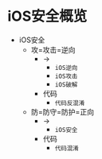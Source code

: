 # iOS安全概览

* iOS安全
  * 攻=攻击=逆向
    * ->
      * `iOS逆向`
      * `iOS攻击`
      * `iOS破解`
    * 代码
      * `代码反混淆`
  * 防=防守=防护=正向
    * ->
      * `iOS安全`
    * 代码
      * `代码混淆`
